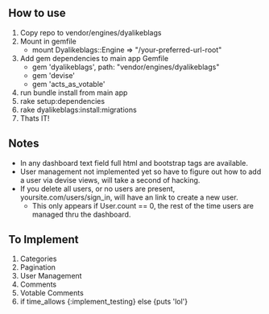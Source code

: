 ## How to use

1. Copy repo to vendor/engines/dyalikeblags
1. Mount in gemfile
	* mount Dyalikeblags::Engine => "/your-preferred-url-root"
2. Add gem dependencies to main app Gemfile
	* gem 'dyalikeblags', path: "vendor/engines/dyalikeblags"
	* gem 'devise'
	* gem 'acts_as_votable'
5. run bundle install from main app
6. rake setup:dependencies
7. rake dyalikeblags:install:migrations
8. Thats IT!


## Notes
* In any dashboard text field full html and bootstrap tags are available.
* User management not implemented yet so have to figure out how to add a user via devise views, will take a second of hacking.
* If you delete all users, or no users are present,  yoursite.com/users/sign_in, will have an link to create a new user.  
  * This only appears if User.count == 0, the rest of the time users are managed thru the dashboard.



## To Implement
1. Categories
2. Pagination 
3. User Management  
4. Comments
5. Votable Comments
4. if time_allows {:implement_testing} else {puts 'lol'}





